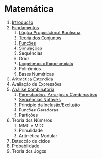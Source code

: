Matemática
==========

1. [Introdução](text/Introducao.md)
1. [Fundamentos](text/Fundamentos.md)
    1. [Lógica Proposicional Booleana](text/Logica.md)
    1. [Teoria dos Conjuntos](text/Conjuntos.md)
    1. [Funções](text/Funcoes.md)
    1. [Simulações](text/Simulacoes.md)
    1. Sequências
    1. Grids
    1. [Logaritmos e Exponenciais](text/Logaritmos.md)
    1. Polinômios
    1. Bases Numéricas
1. Aritmética Estendida
1. Avaliação de Expressões
1. [Análise Combinatória](text/Combinatoria.md)
    1. [Permutações, Arranjos e Combinações](text/Permutacoes.md)
    1. [Sequências Notáveis](text/Sequencias_Notaveis.md)
    1. Princípio da Inclusão/Exclusão
    1. Funções Geradoras
    1. Partições
1. Teoria dos Números
    1. MMC e MDC
    1. Primalidade
    1. Aritmética Modular
1. Detecção de ciclos
1. Probabilidade
1. Teoria dos Jogos
